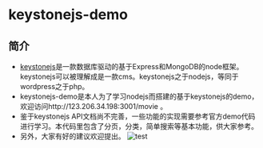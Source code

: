 # keystonejs-demo

## 简介
- [keystonejs](http://keystonejs.com/)是一款数据库驱动的基于Express和MongoDB的node框架。keystonejs可以被理解成是一款cms。keystonejs之于nodejs，等同于wordpress之于php。
- keystonejs-demo是本人为了学习nodejs而搭建的基于keystonejs的demo，欢迎访问http://123.206.34.198:3001/movie 。
- 鉴于keystonejs API文档尚不完善，一些功能的实现需要参考官方demo代码进行学习。本代码里包含了分页，分类，简单搜索等基本功能，供大家参考。
- 另外，大家有好的建议欢迎提出。
![test](http://s17.postimg.org/94fjwp7v3/QQ_20161028150722.jpg)
